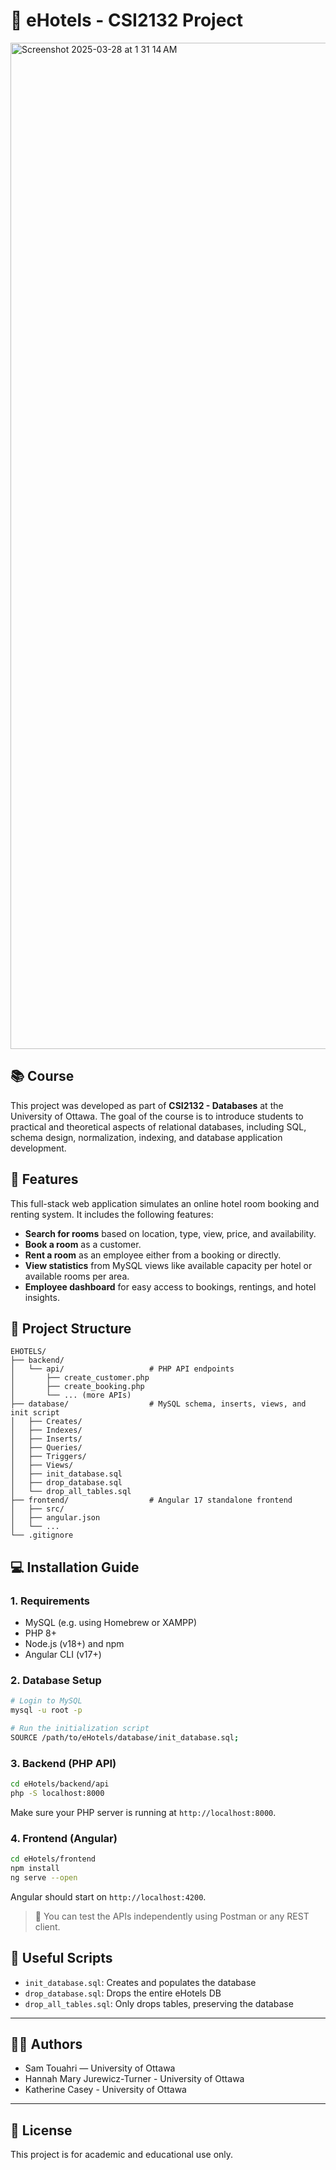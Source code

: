 # 🏨 eHotels - CSI2132 Project

<img width="1610" alt="Screenshot 2025-03-28 at 1 31 14 AM" src="https://github.com/user-attachments/assets/3c50be9d-cd08-4746-89bb-0cb134b933d1" />

## 📚 Course
This project was developed as part of **CSI2132 - Databases** at the University of Ottawa. The goal of the course is to introduce students to practical and theoretical aspects of relational databases, including SQL, schema design, normalization, indexing, and database application development.

## 🌟 Features
This full-stack web application simulates an online hotel room booking and renting system. It includes the following features:

- **Search for rooms** based on location, type, view, price, and availability.
- **Book a room** as a customer.
- **Rent a room** as an employee either from a booking or directly.
- **View statistics** from MySQL views like available capacity per hotel or available rooms per area.
- **Employee dashboard** for easy access to bookings, rentings, and hotel insights.

## 📁 Project Structure
```
EHOTELS/
├── backend/
│   └── api/                   # PHP API endpoints
│       ├── create_customer.php
│       ├── create_booking.php
│       └── ... (more APIs)
├── database/                  # MySQL schema, inserts, views, and init script
│   ├── Creates/
│   ├── Indexes/
│   ├── Inserts/
│   ├── Queries/
│   ├── Triggers/
│   ├── Views/
│   ├── init_database.sql
│   ├── drop_database.sql
│   └── drop_all_tables.sql
├── frontend/                  # Angular 17 standalone frontend
│   ├── src/
│   ├── angular.json
│   └── ...
└── .gitignore
```

## 💻 Installation Guide

### 1. Requirements
- MySQL (e.g. using Homebrew or XAMPP)
- PHP 8+
- Node.js (v18+) and npm
- Angular CLI (v17+)

### 2. Database Setup
```bash
# Login to MySQL
mysql -u root -p

# Run the initialization script
SOURCE /path/to/eHotels/database/init_database.sql;
```

### 3. Backend (PHP API)
```bash
cd eHotels/backend/api
php -S localhost:8000
```
Make sure your PHP server is running at `http://localhost:8000`.

### 4. Frontend (Angular)
```bash
cd eHotels/frontend
npm install
ng serve --open
```
Angular should start on `http://localhost:4200`.

> 📝 You can test the APIs independently using Postman or any REST client.


## 📄 Useful Scripts

- `init_database.sql`: Creates and populates the database
- `drop_database.sql`: Drops the entire eHotels DB
- `drop_all_tables.sql`: Only drops tables, preserving the database

---

## 👨‍💼 Authors

- Sam Touahri — University of Ottawa
- Hannah Mary Jurewicz-Turner - University of Ottawa
- Katherine Casey - University of Ottawa

---

## 📝 License

This project is for academic and educational use only.
